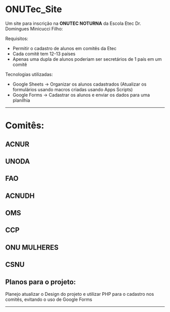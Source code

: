 # ONUTec_Site
Um site para inscrição na <b>ONUTEC NOTURNA</b> da Escola Etec Dr. Domingues Minicucci Filho:
<p>Requisitos:</p>
<ul>
  <li>Permitir o cadastro de alunos em comitês da Etec</li>
  <li>Cada comitê tem 12-13 países</li>
  <li>Apenas uma dupla de alunos poderiam ser secretários de 1 país em um comitê</li>
</ul>
<p>Tecnologias utilizadas:</p>
<ul>
  <li>Google Sheets -> Organizar os alunos cadastrados (Atualizar os formulários usando macros criadas usando Apps Scripts)</li>
  <li>Google Forms -> Cadastrar os alunos e enviar os dados para uma planílhia</li>
</ul>
<hr>
<h1>Comitês:</h1>
<h2>ACNUR</h2>
<p></p>
<a></a>
<h2>UNODA</h2>
<p></p>
<a></a>
<h2>FAO</h2>
<p></p>
<a></a>
<h2>ACNUDH</h2>
<p></p>
<a></a>
<h2>OMS</h2>
<p></p>
<a></a>
<h2>CCP</h2>
<p></p>
<a></a>
<h2>ONU MULHERES</h2>
<p></p>
<a></a>
<h2>CSNU</h2>
<p></p>
<a></a>
<h2>Planos para o projeto:</h2>
<p>Planejo atualizar o Design do projeto e utilizar PHP para o cadastro nos comitês, evitando o uso de Google Forms</p>
<hr>
